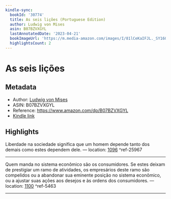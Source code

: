 ```yaml
---
kindle-sync:
  bookId: '30774'
  title: As seis lições (Portuguese Edition)
  author: Ludwig von Mises
  asin: B07BZVXGYL
  lastAnnotatedDate: '2023-04-21'
  bookImageUrl: 'https://m.media-amazon.com/images/I/81lCeKaIFJL._SY160.jpg'
  highlightsCount: 2
---
```

# As seis lições
## Metadata
* Author: [Ludwig von Mises](https://www.amazon.comundefined)
* ASIN: B07BZVXGYL
* Reference: https://www.amazon.com/dp/B07BZVXGYL
* [Kindle link](kindle://book?action=open&asin=B07BZVXGYL)

## Highlights
Liberdade na sociedade significa que um homem depende tanto dos demais como estes dependem dele. — location: [1096](kindle://book?action=open&asin=B07BZVXGYL&location=1096) ^ref-25967

---
Quem manda no sistema econômico são os consumidores. Se estes deixam de prestigiar um ramo de atividades, os empresários deste ramo são compelidos ou a abandonar sua eminente posição no sistema econômico, ou a ajustar suas ações aos desejos e às ordens dos consumidores. — location: [1100](kindle://book?action=open&asin=B07BZVXGYL&location=1100) ^ref-5463

---
